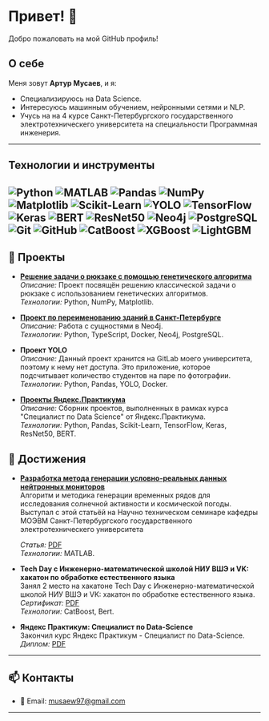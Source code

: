 # Привет! 👋

Добро пожаловать на мой GitHub профиль! 

## О себе

Меня зовут **Артур Мусаев**, и я:

- Специализируюсь на Data Science.
- Интересуюсь машинным обучением, нейронными сетями и NLP.
- Учусь на на 4 курсе Санкт-Петербургского государственного электротехническего университета на специальности Программная инженерия.

---

## Технологии и инструменты

![Python](https://img.shields.io/badge/-Python-333?style=for-the-badge&logo=python)
![MATLAB](https://img.shields.io/badge/-MATLAB-333?style=for-the-badge&logo=mathworks)
![Pandas](https://img.shields.io/badge/-Pandas-333?style=for-the-badge&logo=pandas)
![NumPy](https://img.shields.io/badge/-NumPy-333?style=for-the-badge&logo=numpy)
![Matplotlib](https://img.shields.io/badge/-Matplotlib-333?style=for-the-badge&logo=matplotlib)
![Scikit-Learn](https://img.shields.io/badge/-Scikit--Learn-333?style=for-the-badge&logo=scikit-learn)
![YOLO](https://img.shields.io/badge/-YOLO-333?style=for-the-badge&logo=yolo)
![TensorFlow](https://img.shields.io/badge/-TensorFlow-333?style=for-the-badge&logo=tensorflow)
![Keras](https://img.shields.io/badge/-Keras-333?style=for-the-badge&logo=keras)
![BERT](https://img.shields.io/badge/-BERT-333?style=for-the-badge&logo=bert)
![ResNet50](https://img.shields.io/badge/-ResNet50-333?style=for-the-badge)
![Neo4j](https://img.shields.io/badge/-Neo4j-333?style=for-the-badge&logo=neo4j)
![PostgreSQL](https://img.shields.io/badge/-PostgreSQL-333?style=for-the-badge&logo=postgresql)
![Git](https://img.shields.io/badge/-Git-333?style=for-the-badge&logo=git)
![GitHub](https://img.shields.io/badge/-GitHub-333?style=for-the-badge&logo=github)
![CatBoost](https://img.shields.io/badge/-CatBoost-333?style=for-the-badge)
![XGBoost](https://img.shields.io/badge/-XGBoost-333?style=for-the-badge)
![LightGBM](https://img.shields.io/badge/-LightGBM-333?style=for-the-badge)
---

## 📂 Проекты

- **[Решение задачи о рюкзаке с помощью генетического алгоритма](https://github.com/evildre/Summer_Practice)**  
  *Описание:* Проект посвящён решению классической задачи о рюкзаке с использованием генетических алгоритмов.  
  *Технологии:* Python, NumPy, Matplotlib.

- **[Проект по переименованию зданий в Санкт-Петербурге](https://github.com/moevm/nosql2h24-rename)**  
  *Описание:* Работа с сущностями в Neo4j.  
  *Технологии:* Python, TypeScript, Docker, Neo4j, PostgreSQL.

 - **Проект YOLO**  
 *Описание:* Данный проект хранится на GitLab моего университета, поэтому к нему нет доступа. Это приложение, которое подсчитывает количество студентов на паре по фотографии.  
 *Технологии:* Python, Pandas, YOLO, Docker.

- **[Проекты Яндекс.Практикума](https://github.com/evildre/YandexPracticumProjects)**  
  *Описание:* Сборник проектов, выполненных в рамках курса "Специалист по Data Science" от Яндекс.Практикума.  
  *Технологии:* Python, Pandas, Scikit-Learn, TensorFlow, Keras, ResNet50, BERT.

## 🥇 Достижения
  
- **[Разработка метода генерации условно-реальных данных нейтронных мониторов](https://github.com/evildre/TimeSeriesGeneration)**  
   Алгоритм и методика генерации временных рядов для исследования солнечной активности и космической погоды. Выступал с этой статьёй на Научно техническом семинаре кафедры МОЭВМ Санкт-Петербургского государственного электротехническего университета
   
  *Статья:* [PDF](https://github.com/evildre/TimeSeriesGeneration/blob/main/НТС-2025.pdf)  
  *Технологии:* MATLAB.

- **Tech Day с Инженерно-математической школой НИУ ВШЭ и VK: хакатон по обработке естественного языка**  
   Занял 2 место на хакатоне Tech Day с Инженерно-математической школой НИУ ВШЭ и VK: хакатон по обработке естественного языка.   
  *Сертификат:* [PDF](https://github.com/evildre/achievements/blob/main/TechDay-2024.pdf)  
  *Технологии:* CatBoost, Bert.

- **Яндекс Практикум: Специалист по Data-Science**  
   Закончил курс Яндекс Практикум - Специалист по Data-Science.   
  *Диплом:* [PDF](https://github.com/evildre/achievements/blob/main/Сертификат.pdf)  

---

## 📫 Контакты

- 📧 Email: [musaew97@gmail.com](mailto:musaew97@gmail.com)

---
